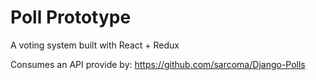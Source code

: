 # Poll Prototype

A voting system built with React + Redux 

Consumes an API provide by: https://github.com/sarcoma/Django-Polls
